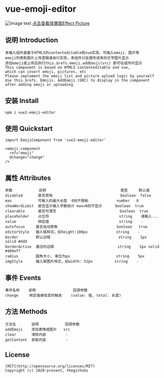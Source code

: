 # vue-emoji-editor

![Image text](https://img-cdn-aliyun.dcloud.net.cn/stream/plugin_screens/c7d536b0-e747-11ea-b015-5794bd84f21f_0.png?v=1598418218)
[点击查看效果图Effect Picture](https://img-cdn-aliyun.dcloud.net.cn/stream/plugin_screens/c7d536b0-e747-11ea-b015-5794bd84f21f_0.png?v=1598418218)

## 说明 Introduction
```
本输入组件是基于HTML5的contenteditable和vue实现，可插入emoji、图片等
emoji列表和图片上传逻辑请自行实现，本组件只处理传进来的文字图片显示
添加emoji或上传后执行this.$refs.emoji.addEmoji(src) 即可在组件内显示
This component is based on HTML5 contenteditable and vue, 
which can insert emoji, pictures, etc
Please implement the emoji list and picture upload logic by yourself
Use this.$refs. Emojis. AddEmoji (SRC) to display in the component 
after adding emoji or uploading
```

## 安装 Install
```
npm i vue2-emoji-editor
```

## 使用 Quickstart
```
import EmojiComponent from 'vue2-emoji-editor'

<emoji-component
  ref="emoji"
  @change="change"
/>
```

## 属性 Attributes
```
参数            说明                                  类型     默认值
disabled       是否禁用                               boolean  false
max            可输入的最大长度  0则不限制             number   0
showWordLimit  是否显示输入字数统计 max=0则不显示      boolean  true
clearable      是否可清空                             boolean  true
placeholder    占位符                                string    请输入...
value          绑定值                                string    -
autofocus     是否自动聚焦                           boolean   true
editorStyle   输入框样式，如height:100px             string    -
border        默认边框                               string    1px solid #ddd
borderActive  激活时边框                             string    1px solid #409eff
radius        圆角大小, 单位为px                     string    5px
imgStyle      输入框图片样式，如width: 52px          string    -
```

## 事件 Events
```
事件名称    说明                 回调参数
change	   绑定值被改变时触发    (value: 值, total: 长度)
```

## 方法 Methods
```
方法名       说明            回调参数
addEmoji    添加表情或图片   src
clear       清除内容         -
getContent  获取内容         -
```

## License
```
[MIT](http://opensource.org/licenses/MIT)
Copyright (c) 2020-present, thegithubs
```


